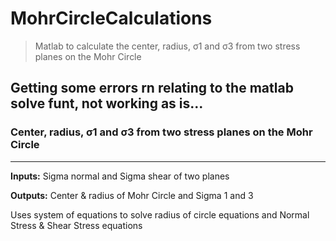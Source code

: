 # MohrCircleCalculations
> Matlab to calculate the center, radius, σ1 and σ3 from two stress planes on the Mohr Circle
## Getting some errors rn relating to the matlab solve funt, not working as is...
### Center, radius, σ1 and σ3 from two stress planes on the Mohr Circle
______________________
**Inputs:** Sigma normal and Sigma shear of two planes

**Outputs:** Center & radius of Mohr Circle and Sigma 1 and 3

Uses system of equations to solve radius of circle equations and Normal Stress & Shear Stress equations

